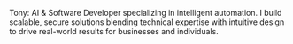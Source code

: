 Tony: AI & Software Developer specializing in intelligent automation. I build scalable, secure solutions blending technical expertise with intuitive design to drive real-world results for businesses and individuals.

